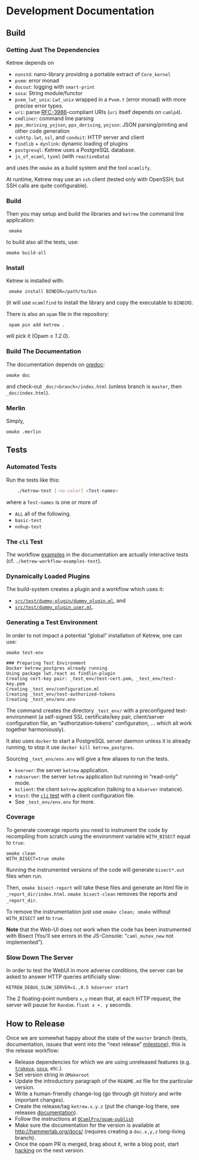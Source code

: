 
Development Documentation
=========================

Build
-----

### Getting Just The Dependencies

Ketrew depends on

- `nonstd`: nano-library providing a portable extract of `Core_kernel`
- `pvem`: error monad
- `docout`: logging with `smart-print`
- `sosa`:  String module/functor
- `pvem_lwt_unix`: `Lwt_unix` wrapped in a `Pvem.t` (error monad) with more
  precise error types.
- `uri`: parse [RFC-3986](http://www.ietf.org/rfc/rfc3986.txt)-compliant URIs
  (`uri` itself depends on `camlp4`).
- `cmdliner`: command line parsing
- `ppx_deriving_yojson`, `ppx_deriving`, `yojson`: JSON
  parsing/printing and other code generation
- `cohttp.lwt`, `ssl`, and `conduit`: HTTP server and client
- `findlib` + `dynlink`: dynamic loading of plugins 
- `postgresql`: Ketrew uses a PostgreSQL database.
- `js_of_ocaml`, `tyxml` (with `reactiveData`)

and uses the `omake` as a build system and the tool `ocamlify`.

At runtime, Ketrew may use an `ssh` client (tested only with OpenSSH; but SSH
calls are quite configurable).


### Build

Then you may setup and build the libraries and `ketrew` the command line
application:

     omake

to build also all the tests, use:

    omake build-all

### Install

Ketrew is installed with:

     omake install BINDIR=/path/to/bin
     
(it will use `ocamlfind` to install the library and copy the executable to
`BINDIR`).

There is also an `opam` file in the repository:

     opam pin add ketrew .

will pick it (Opam ≥ *1.2.0*).


### Build The Documentation

The documentation depends on [oredoc](https://github.com/smondet/oredoc):

    omake doc

and check-out `_doc/<branch>/index.html` (unless branch is `master`, then
`_doc/index.html`).

### Merlin

Simply,

    omake .merlin

Tests
-----

### Automated Tests

Run the tests like this:

```bash
    ./ketrew-test [-no-color] <Test-names>
```

where a `Test-names` is one or more of

- `ALL` all of the following.
- `basic-test`
- `nohup-test`


### The `cli` Test

The workflow [examples](../test/Workflow_Examples.ml) in the documentation
are actually interactive tests (cf. `./ketrew-workflow-examples-test`).

### Dynamically Loaded Plugins

The build-system creates a plugin and a workflow which uses it:

- [`src/test/dummy-plugin/dummy_plugin.ml`](src/test/dummy-plugin/dummy_plugin.ml),
  and
- [`src/test/dummy_plugin_user.ml`](src/test/dummy_plugin_user.ml).

### Generating a Test Environment

In order to not impact a potential “global” installation of Ketrew, one can
use:

    omake test-env

```goodresult
### Preparing Test Environment
Docker ketrew_postgres already running
Using package lwt.react as findlin-plugin
Creating cert-key pair: _test_env/test-cert.pem, _test_env/test-key.pem
Creating _test_env/configuration.ml
Creating _test_env/test-authorized-tokens
Creating _test_env/env.env
```

The command creates the directory `_test_env/` with a preconfigured
test-environment (a self-signed SSL certificate/key pair,
client/server configuration file, an “authorization-tokens”
configuration, … which all work together harmoniously).

It also uses `docker` to start a PostgreSQL server daemon unless it is already
running; to stop it use `docker kill ketrew_postgres`.

Sourcing `_test_env/env.env` will give a few aliases to run the tests.

- `kserver`: the server `ketrew` application.
- `rokserver`: the server `ketrew` application but running in “read-only” mode.
- `kclient`: the client `ketrew` application (talking to a `kdserver` instance).
- `ktest`: the [`cli` test](../test/Workflow_Examples.ml) with a client configuration file.
- See `_test_env/env.env` for more.

### Coverage

To generate coverage reports you need to instrument the code by
recompiling from scratch using the environment variable
`WITH_BISECT` equal to `true`:

    omake clean
    WITH_BISECT=true omake

Running the instrumented versions of the code will generate `bisect*.out` files
when run.

Then, `omake bisect-report` will take these files
and generate an html file in `_report_dir/index.html`. `omake bisect-clean`
removes the reports and `_report_dir`.

To remove the instrumentation just use `omake clean; omake` without
`WITH_BISECT` set to `true`.

**Note** that the Web-UI does not work when the code has been instrumented with
Bisect (You'll see errors in the JS-Console: “`caml_mutex_new` not
implemented”).

### Slow Down The Server

In order to test the WebUI in more adverse conditions, the server can be asked
to answer HTTP queries artificially slow:

    KETREW_DEBUG_SLOW_SERVER=1.,0.5 kdserver start

The 2 floating-point numbers `x,y` mean that, at each HTTP request, the server
will pause for `Random.float x +. y` seconds.

How to Release
--------------

Once we are somewhat happy about the state of the `master` branch (tests,
documentation, issues that went into the “next release”
[milestone](https://github.com/hammerlab/ketrew/milestones)), this is the
release workflow:

- Release dependencies for which we are using unreleased features
  (e.g. [`trakeva`](https://github.com/smondet/trakeva),
  [`sosa`](https://github.com/smondet/sosa), etc.).
- Set version string in `OMakeroot`
- Update the introductory paragraph of the `README.md` file for the particular
  version.
- Write a human-friendly change-log (go through git history and write important
  changes).
- Create the release/tag `ketrew.x.y.z` (put the change-log there, see
  releases [documentation](https://github.com/blog/1547-release-your-software)).
- Follow the instructions at
  [`OCamlPro/opam-publish`](https://github.com/OCamlPro/opam-publish)
- Make sure the documentation for the version is available at
  <http://hammerlab.org/docs/> (requires creating a `doc.x,y,z` long-living
  branch).
- Once the opam PR is merged, brag about it, write a blog post, start
  [hacking](https://github.com/hammerlab/ketrew/issues?q=is%3Aopen+is%3Aissue)
  on the next version.

